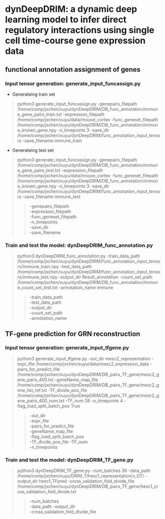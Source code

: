 # dynDeepDRIM: a dynamic deep learning model to infer direct regulatory interactions using single cell time-course gene expression data
## functional annotation assignment of genes
### Input tensor generation: generate_input_funcassign.py
+ Generateing train set
> python3 generate_input_funcassign.py -genepairs_filepath /home/comp/jxchen/xuyu/dynDeepDRIM/DB_func_annotation/immune_gene_pairs_train.txt -expression_filepath /home/comp/jxchen/xuyu/data/mouse_cortex -func_geneset_filepath /home/comp/jxchen/xuyu/dynDeepDRIM/DB_func_annotation/immune_known_gene.npy -n_timepoints 3 -save_dir /home/comp/jxchen/xuyu/dynDeepDRIM/func_annotation_input_tensors -save_filename immune_train
+ Generateing test set
>python3 generate_input_funcassign.py -genepairs_filepath /home/comp/jxchen/xuyu/dynDeepDRIM/DB_func_annotation/immune_gene_pairs_test.txt -expression_filepath /home/comp/jxchen/xuyu/data/mouse_cortex -func_geneset_filepath /home/comp/jxchen/xuyu/dynDeepDRIM/DB_func_annotation/immune_known_gene.npy -n_timepoints 3 -save_dir /home/comp/jxchen/xuyu/dynDeepDRIM/func_annotation_input_tensors -save_filename immune_test
>> -genepairs_filepath  
>> -expression_filepath  
>> -func_geneset_filepath  
>> -n_timepoints  
>> -save_dir  
>> -save_filename

### Train and test the model: dynDeepDRIM_func_annotation.py
> python3 dynDeepDRIM_func_annotation.py -train_data_path /home/comp/jxchen/xuyu/dynDeepDRIM/func_annotation_input_tensors/immune_train.npy -test_data_path /home/comp/jxchen/xuyu/dynDeepDRIM/func_annotation_input_tensors/immune_test.npy -output_dir Result_annotation -count_set_path /home/comp/jxchen/xuyu/dynDeepDRIM/DB_func_annotation/immune_count_set_test.txt -annotation_name immune
>> -train_data_path  
>> -test_data_path  
>> -output_dir  
>> -count_set_path  
>> -annotation_name  

## TF-gene prediction for GRN reconstruction
### Input tensor generation: generate_input_tfgene.py
> python3 generate_input_tfgene.py -out_dir mesc2_representation -expr_file /home/comp/jxchen/xuyu/data/mesc2_expression_data -pairs_for_predict_file /home/comp/jxchen/xuyu/dynDeepDRIM/DB_pairs_TF_gene/mesc2_gene_pairs_400.txt -geneName_map_file /home/comp/jxchen/xuyu/dynDeepDRIM/DB_pairs_TF_gene/mesc2_gene_list_ref.txt -TF_divide_pos_file /home/comp/jxchen/xuyu/dynDeepDRIM/DB_pairs_TF_gene/mesc2_gene_pairs_400_num.txt -TF_num 38 -n_timepoints 4 -flag_load_split_batch_pos True
>> -out_dir  
>> -expr_file  
>> -pairs_for_predict_file  
>> -geneName_map_file  
>> -flag_load_split_batch_pos  
>> -TF_divide_pos_file
>> -TF_num  
>> -n_timepoints

### Train and test the model: dynDeepDRIM_TF_gene.py
> python3 dynDeepDRIM_TF_gene.py -num_batches 36 -data_path /home/comp/jxchen/xuyu/DRIM_T/hesc1_representation/v_DT/ -output_dir hesc1_TFpred -cross_validation_fold_divide_file /home/comp/jxchen/xuyu/dynDeepDRIM/DB_pairs_TF_gene/hesc1_cross_validation_fold_divide.txt
>> -num_batches  
>> -data_path
>> -output_dir  
>> -cross_validation_fold_divide_file
